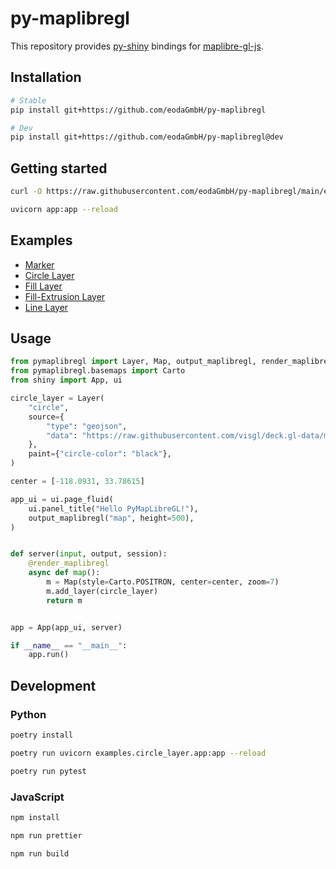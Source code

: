 # py-maplibregl

This repository provides [py-shiny](https://github.com/posit-dev/py-shiny) bindings for [maplibre-gl-js](https://github.com/maplibre/maplibre-gl-js).

## Installation

```bash
# Stable
pip install git+https://github.com/eodaGmbH/py-maplibregl

# Dev
pip install git+https://github.com/eodaGmbH/py-maplibregl@dev
```

## Getting started

```bash
curl -O https://raw.githubusercontent.com/eodaGmbH/py-maplibregl/main/examples/circle_layer/app.py

uvicorn app:app --reload
```

## Examples

* [Marker](examples/marker/app.py)
* [Circle Layer](examples/circle_layer/app.py)
* [Fill Layer](examples/fill_layer/app.py)
* [Fill-Extrusion Layer](examples/fill_extrusion_layer/app.py)
* [Line Layer](examples/fill_line_layer/app.py)

## Usage

```python
from pymaplibregl import Layer, Map, output_maplibregl, render_maplibregl
from pymaplibregl.basemaps import Carto
from shiny import App, ui

circle_layer = Layer(
    "circle",
    source={
        "type": "geojson",
        "data": "https://raw.githubusercontent.com/visgl/deck.gl-data/master/examples/arc/counties.json",
    },
    paint={"circle-color": "black"},
)

center = [-118.0931, 33.78615]

app_ui = ui.page_fluid(
    ui.panel_title("Hello PyMapLibreGL!"),
    output_maplibregl("map", height=500),
)


def server(input, output, session):
    @render_maplibregl
    async def map():
        m = Map(style=Carto.POSITRON, center=center, zoom=7)
        m.add_layer(circle_layer)
        return m


app = App(app_ui, server)

if __name__ == "__main__":
    app.run()
```

## Development

### Python

```bash
poetry install

poetry run uvicorn examples.circle_layer.app:app --reload

poetry run pytest
```

### JavaScript

```bash
npm install

npm run prettier

npm run build
```

